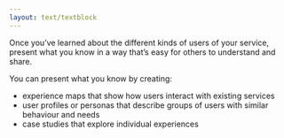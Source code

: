 ```yaml
---
layout: text/textblock
---
```

Once you’ve learned about the different kinds of users of your service, present what you know in a way that’s easy for others to understand and share.


You can present what you know by creating:
- experience maps that show how users interact with existing services
- user profiles or personas that describe groups of users with similar behaviour and needs
- case studies that explore individual experiences

